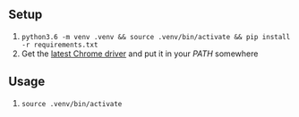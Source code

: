 ## Setup
1. `python3.6 -m venv .venv && source .venv/bin/activate && pip install -r requirements.txt`
1. Get the [latest Chrome driver](https://sites.google.com/a/chromium.org/chromedriver/downloads) and put it in your *PATH* somewhere

## Usage
1. `source .venv/bin/activate`
